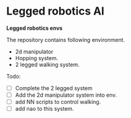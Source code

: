# Legged robotics AI

**Legged robotics envs**

The repository contains following environment.
- 2d manipulator
- Hopping system.
- 2 legged walking system.


Todo:
- [ ] Complete the 2 legged system
- [ ] Add the 2d manipulator system into env.
- [ ] add NN scripts to control walking.
- [ ] add nao to this system.
